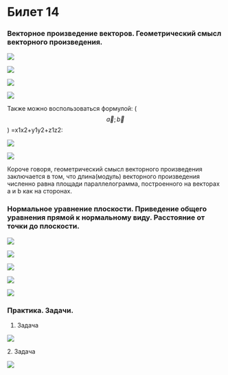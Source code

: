# Билет 14

### Векторное произведение векторов. Геометрический смысл векторного произведения.

![](<../.gitbook/assets/image (43).png>)

![](<../.gitbook/assets/image (56).png>)

![](<../.gitbook/assets/image (57) (1).png>)

![](<../.gitbook/assets/image (76).png>)

Также можно воспользоваться формулой: ($$\vec{a}; \vec{b}$$) =x1x2+y1y2+z1z2:

![](<../.gitbook/assets/image (95).png>)

![](<../.gitbook/assets/image (84) (1).png>)

Короче говоря, геометрический смысл векторного произведения заключается в том, что длина(модуль) векторного произведения численно равна площади параллелограмма, построенного на векторах a и b как на сторонах.

### Нормальное уравнение плоскости. Приведение общего уравнения прямой к нормальному виду. Расстояние от точки до плоскости.

![](<../.gitbook/assets/image (48).png>)

![](<../.gitbook/assets/image (94) (1).png>)

![](<../.gitbook/assets/image (77) (1).png>)

![](<../.gitbook/assets/image (30) (1).png>)

![](<../.gitbook/assets/image (101).png>)

### Практика. Задачи.

1. Задача

![](<../.gitbook/assets/image (91).png>)

2\. Задача&#x20;

![](<../.gitbook/assets/image (11).png>)
